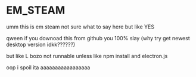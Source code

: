 # EM_STEAM

umm this is em steam not sure what to say here but like YES 

qween if you downoad this from github you 100% slay (why try get newest desktop version idkk??????)

but like L bozo not runnable unless like npm install and electron.js

oop i spoil ita aaaaaaaaaaaaaaaaa
